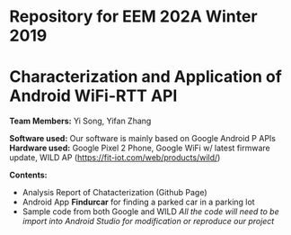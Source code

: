 # Repository for EEM 202A Winter 2019
# Characterization and Application of Android WiFi-RTT API

__Team Members:__ Yi Song, Yifan Zhang

__Software used:__ Our software is mainly based on Google Android P APIs
__Hardware used:__ Google Pixel 2 Phone, Google WiFi w/ latest firmware update, WILD AP (https://fit-iot.com/web/products/wild/)

__Contents:__
  * Analysis Report of Chatacterization (Github Page)
  * Android App __Findurcar__ for finding a parked car in a parking lot
  * Sample code from both Google and WILD
  *All the code will need to be import into Android Studio for modification or reproduce our project*
